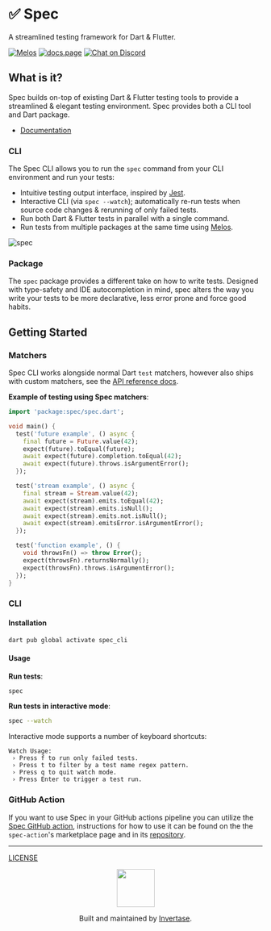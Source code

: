 <p align="center">
  <h1>✅ Spec</h1>
  <span>A streamlined testing framework for Dart & Flutter.</span>
</p>

<a href="https://github.com/invertase/melos"><img src="https://img.shields.io/badge/maintained%20with-melos-f700ff.svg?style=flat-square" alt="Melos" /></a>
<a href="https://docs.page"><img src="https://img.shields.io/badge/powered%20by-docs.page-34C4AC.svg?style=flat-square" alt="docs.page" /></a>
<a href="https://invertase.link/discord">
  <img src="https://img.shields.io/discord/295953187817521152.svg?style=flat-square&colorA=7289da&label=Chat%20on%20Discord" alt="Chat on Discord">
</a>

## What is it?

Spec builds on-top of existing Dart & Flutter testing tools to provide a streamlined & elegant testing environment. Spec provides both a CLI tool
and Dart package.

- [Documentation](https://docs.page/invertase/spec)

### CLI

The Spec CLI allows you to run the `spec` command from your CLI environment and run your tests:

- Intuitive testing output interface, inspired by [Jest](https://jestjs.io/).
- Interactive CLI (via `spec --watch`); automatically re-run tests when source code changes & rerunning of only failed tests.
- Run both Dart & Flutter tests in parallel with a single command.
- Run tests from multiple packages at the same time using [Melos](https://github.com/invertase/melos).

![spec](https://user-images.githubusercontent.com/5347038/152222814-b036f9bf-59e9-4212-b130-7cb14d50d4cb.gif)

### Package

The `spec` package provides a different take on how to write tests. Designed with type-safety and IDE autocompletion in mind, spec alters the way you
write your tests to be more declarative, less error prone and force good habits.

## Getting Started

### Matchers

Spec CLI works alongside normal Dart `test` matchers, however also ships with custom matchers, see the [API reference docs](https://pub.dev/documentation/spec/latest/spec/spec-library.html).

**Example of testing using Spec matchers**:

```dart
import 'package:spec/spec.dart';

void main() {
  test('future example', () async {
    final future = Future.value(42);
    expect(future).toEqual(future);
    await expect(future).completion.toEqual(42);
    await expect(future).throws.isArgumentError();
  });

  test('stream example', () async {
    final stream = Stream.value(42);
    await expect(stream).emits.toEqual(42);
    await expect(stream).emits.isNull();
    await expect(stream).emits.not.isNull();
    await expect(stream).emitsError.isArgumentError();
  });

  test('function example', () {
    void throwsFn() => throw Error();
    expect(throwsFn).returnsNormally();
    expect(throwsFn).throws.isArgumentError();
  });
}
```

### CLI

#### Installation

```bash
dart pub global activate spec_cli
```

#### Usage

**Run tests**:

```bash
spec
```

**Run tests in interactive mode**:

```bash
spec --watch
```

Interactive mode supports a number of keyboard shortcuts:

```
Watch Usage:
 › Press f to run only failed tests.
 › Press t to filter by a test name regex pattern.
 › Press q to quit watch mode.
 › Press Enter to trigger a test run.
```

### GitHub Action

If you want to use Spec in your GitHub actions pipeline you can utilize the
[Spec GitHub action](https://github.com/marketplace/actions/spec-action), instructions for
how to use it can be found on the the `spec-action`'s marketplace page and in its
[repository](https://github.com/bluefireteam/spec-action).

---

[LICENSE](/LICENSE)

<p align="center">
  <a href="https://invertase.io/?utm_source=readme&utm_medium=footer&utm_campaign=spec">
    <img width="75px" src="https://static.invertase.io/assets/invertase/invertase-rounded-avatar.png">
  </a>
  <p align="center">
    Built and maintained by <a href="https://invertase.io/?utm_source=readme&utm_medium=footer&utm_campaign=spec">Invertase</a>.
  </p>
</p>
